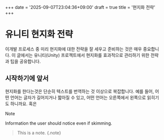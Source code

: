 +++
date = '2025-09-07T23:04:36+09:00'
draft = true
title = '현지화 전략'
+++
 

# 유니티 현지화 전략

이개발 프로세스 중 미리 현지화에 대한 전략을 잘 세우고 준비하는 것은 매우 중요합니다. 이 글에서는 유니티(Unity) 프로젝트에서 현지화를 효과적으로 관리하기 위한 전략과 팁을 공유합니다.

## 시작하기에 앞서
 현지화를 한다는것은 단순히 텍스트를 번역하는 것 이상으로 복잡합니다. 예를 들어, 어떤 언어는 글자가 길어지거나 짧아질 수 있고, 어떤 언어는 오른쪽에서 왼쪽으로 읽히기도 하니까요. 혹은 

> [!NOTE]
> Information the user should notice even if skimming.


> This is a note.
{.note}